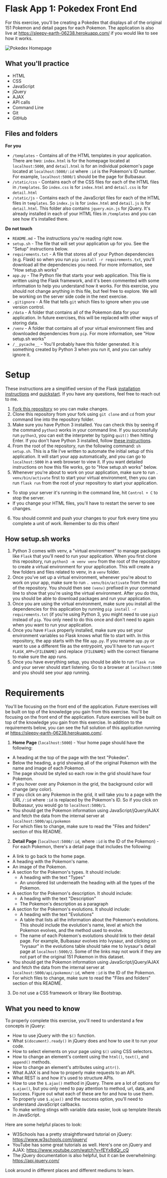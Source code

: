 # Flask App 1: Pokedex Front End
For this exercise, you'll be creating a Pokedex that displays all of the original 151 Pokemon and detail pages for each Pokemon. The application is also live at https://sleepy-earth-06238.herokuapp.com/ if you would like to see how it works.

![Pokedex Homepage](https://raw.githubusercontent.com/JonHMChan/flask-app-1/master/static/img/preview.png)

## What you'll practice
 - HTML
 - CSS
 - JavaScript
 - jQuery
 - AJAX
 - API calls
 - Command Line
 - Git
 - GitHub

 ## Files and folders

 **For you**
 - `/templates` - Contains all of the HTML templates in your application. There are two: `index.html` is for the homepage located at `localhost:5000`, and `detail.html` is for an individual pokemon's page located at `localhost:5000/:id` where `:id` is the Pokemon's ID number. For example, `localhost:5000/1` should be the page for Bulbasaur.
 - `/static/css` - Contains each of the CSS files for each of the HTML files in `/templates`. So `index.css` is for `index.html` and `detail.css` is for `detail.html`
 - `/static/js` - Contains each of the JavaScript files for each of the HTML files in `templates`. So `index.js` is for `index.html` and `detail.js` is for `detail.html`. This folder also contains `jquery.min.js` for jQuery. It's already installed in each of your HTML files in `/templates` and you can see how it's installed there.

 **Do not touch**
 - `README.md` - The instructions you're reading right now.
 - `setup.sh` - The file that will set your application up for you. See the "Setup" instructions below.
 - `requirements.txt` - A file that stores all of your Python dependencies (e.g. Flask) so when you run `pip install -r requirements.txt`, you'll download all the dependencies you need. For more information, see "How setup.sh works"
 - `app.py` - The Python file that starts your web application. This file is written using the Flask framework, and it's been commented with some information to help you understand how it works. For this exercise, you should not change anything in this file, but feel free to explore. We will be working on the server side code in the next exercise.
 - `.gitignore` - A file that tells `git` which files to ignore when you use version control.
 - `/data` - A folder that contains all of the Pokemon data for your application. In future exercises, this will be replaced with other ways of storing data.
 - `/venv` - A folder that contains all of your virtual environment files and downloaded dependencies from `pip`. For more information, see "How setup.sh works"
 - `/__pycache__` - You'll probably have this folder generated. It is something created by Python 3 when you run it, and you can safely ignore it.

# Setup
These instructions are a simplified version of the Flask [installation instructions](https://flask.palletsprojects.com/en/1.1.x/installation/) and [quickstart](https://flask.palletsprojects.com/en/1.1.x/quickstart/). If you have any questions, feel free to reach out to me.

1. [Fork this repository](https://help.github.com/en/github/getting-started-with-github/fork-a-repo) so you can make changes.
2. Clone this repository from your fork using `git clone` and `cd` from your command line into the repository folder.
3. Make sure you have Python 3 installed. You can check this by seeing if the command `python3` works in your command line. If you successfully run `python3`, you can exit the interpreter by typing `quit()` then hitting Enter. If you don't have Python 3 installed, follow [these instructions](https://realpython.com/installing-python/).
4. From the root of the repository, run the following command: `sh setup.sh`. This is a file I've written to automate the initial setup of this application. It will start your app automatically, and you can go to `localhost:5000` in a web browser to view it. If you want detailed instructions on how this file works, go to "How setup.sh works" below.
5. Whenever you're about to work on your application, make sure to run `. venv/bin/activate` first to start your virtual environment, then you can run `flask run` from the root of your repository to start your application.
  - To stop your server it's running in the command line, hit `Control + C` to stop the server.
  - If you change your HTML files, you'll have to restart the server to see changes.
6. You should commit and push your changes to your fork every time you complete a unit of work. Remember to do this often!

## How setup.sh works
1. Python 3 comes with venv, a "virtual environment" to manage packages like `Flask` that you'll need to run your application. When you first clone this repository, run `python3 -m venv venv` from the root of the repository to create a virtual environment for your application. This will create a few folders and files related to venv, in a `venv` folder.
2. Once you've set up a virtual environment, whenever you're about to work on your app, make sure to run `. venv/bin/activate` from the root of the repository. You should then see `(venv)` prefixed in your command line to show that you're using the virtual environment. After you do this, you should be able to download packages and run your application.
3. Once you are using the virtual environment, make sure you install all the dependencies for this application by running `pip install -r requirements.txt` (if you're using Python 3, you might need to use `pip3` instead of `pip`. You only need to do this once and don't need to again when you want to run your application.
4. Once you have `Flask` properly installed, make sure you set your environment variables so Flask knows what file to start with. In this repository, the app starts with the file `app.py`. If you rename `app.py` or want to use a different file as the entrypoint, you'll have to run `export FLASK_APP={FILENAME}` and replace `{FILENAME}` with the correct filename to make sure the app runs.
5. Once you have everything setup, you should be able to run `flask run` and your server should start listening. Go to a browser at `localhost:5000` and you should see your app running.

# Requirements
You'll be focusing on the front end of the application. Future exercises will be built on top of the knowledge you gain from this exercise. You'll be focusing on the front end of the application. Future exercises will be built on top of the knowledge you gain from this exercise. In addition to the requirements below, you can see the full solution of this application running at https://sleepy-earth-06238.herokuapp.com/.

1. **Home Page** (`localhost:5000`) - Your home page should have the following:
 - A heading at the top of the page with the text "Pokedex".
 - Below the heading, a grid showing all of the original Pokemon with the name and image of each Pokemon.
 - The page should be styled so each row in the grid should have four Pokemon.
 - If you hover over any Pokemon in the grid, the background color will change (any color).
 - If you click on any Pokemon in the grid, it will take you to a page with the URL `/:id` where `:id` is replaced by the Pokemon's ID. So if you click on Bulbasaur, you would go to `localhost:5000/1`.
 - You should get the Pokemon information using JavaScript/jQuery/AJAX and fetch the data from the internal server at `localhost:5000/api/pokemon`
 - For which files to change, make sure to read the "Files and folders" section of this README.
2. **Detail Page** (`localhost:5000/:id`, where `:id` is the ID of the Pokemon) - For each Pokemon, there's a detail page that includes the following:
 - A link to go back to the home page.
 - A heading with the Pokemon's name.
 - An image of the Pokemon.
 - A section for the Pokemon's types. It should include:
   - A heading with the text "Types"
   - An unordered list underneath the heading with all the types of the Pokemon.
 - A section for the Pokemon's description. It should include:
   - A heading with the text "Description"
   - The Pokemon's description as a paragraph
 - A section for the Pokemon's evolutions. It should include:
   - A heading with the text "Evolutions"
   - A table that lists all the information about the Pokemon's evolutions. This should include the evolution's name, level at which the Pokemon evolves, and the method used to evolve.
   - The name of each Pokemon's evolutions should link to their detail page. For example, Bulbasaur evolves into Ivysaur, and clicking on "Ivysaur" in the evolutions table should take me to Ivysaur's detail page at `localhost:5000/2`. Some of the links may not work if they are not part of the original 151 Pokemon in this dataset.
 - You should get the Pokemon information using JavaScript/jQuery/AJAX and fetch the data from the internal server at `localhost:5000/api/pokemon/:id`, where `:id` is the ID of the Pokemon.
 - For which files to change, make sure to read the "Files and folders" section of this README.
3. Do not use a CSS framework or library like Bootstrap.

 ## What you need to know
 To properly complete this exercise, you'll need to understand a few concepts in jQuery:

 - How to use jQuery with the `$()` function.
 - What `$(document).ready()` in jQuery does and how to use it to run your code.
 - How to select elements on your page using `$()` using CSS selectors.
 - How to change an element's content using the `html()`, `text()`, and `append()` methods.
 - How to change an element's attributes using `attr()`.
 - What AJAX is and how to properly make requests to an API.
 - What REST is and how it's used to structure APIs.
 - How to use the `$.ajax()` method in jQuery. There are a lot of options for `$.ajax()`,
   but you only need to pay attention to method, url, data, and success. Figure out
   what each of these are for and how to use them.
 - To properly use `$.ajax()` and the success option, you'll need to understand JavaScript callbacks.
 - To make writing stings with variable data easier, look up template literals in JavaScript.
 
Here are some helpful places to look:

 - W3Schools has a pretty straightforward tutorial on jQuery: https://www.w3schools.com/jquery/
 - YouTube has some great tutorials as well. Here's one on jQuery and AJAX: https://www.youtube.com/watch?v=fEYx8dQr_cQ
 - The jQuery documentation is also helpful, but it can be overwhelming: https://api.jquery.com/

Look around in different places and different mediums to learn.
